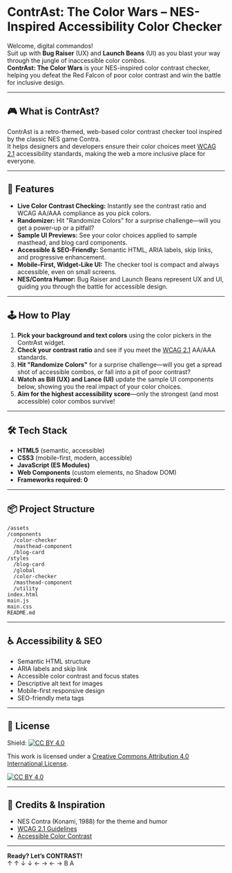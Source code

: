 # ContrAst: The Color Wars – NES-Inspired Accessibility Color Checker

Welcome, digital commandos!  
Suit up with **Bug Raiser** (UX) and **Launch Beans** (UI) as you blast your way through the jungle of inaccessible color combos.  
**ContrAst: The Color Wars** is your NES-inspired color contrast checker, helping you defeat the Red Falcon of poor color contrast and win the battle for inclusive design.

---

## 🎮 What is ContrAst?

ContrAst is a retro-themed, web-based color contrast checker tool inspired by the classic NES game Contra.  
It helps designers and developers ensure their color choices meet [WCAG 2.1](https://www.w3.org/WAI/standards-guidelines/wcag/) accessibility standards, making the web a more inclusive place for everyone.

---

## 🚀 Features

- **Live Color Contrast Checking:** Instantly see the contrast ratio and WCAG AA/AAA compliance as you pick colors.
- **Randomizer:** Hit "Randomize Colors" for a surprise challenge—will you get a power-up or a pitfall?
- **Sample UI Previews:** See your color choices applied to sample masthead, and blog card components.
- **Accessible & SEO-Friendly:** Semantic HTML, ARIA labels, skip links, and progressive enhancement.
- **Mobile-First, Widget-Like UI:** The checker tool is compact and always accessible, even on small screens.
- **NES/Contra Humor:** Bug Raiser and Launch Beans represent UX and UI, guiding you through the battle for accessible design.

---

## 🕹️ How to Play

1. **Pick your background and text colors** using the color pickers in the ContrAst widget.
2. **Check your contrast ratio** and see if you meet the [WCAG 2.1](https://www.w3.org/WAI/standards-guidelines/wcag/) AA/AAA standards.
3. **Hit "Randomize Colors"** for a surprise challenge—will you get a spread shot of accessible combos, or fall into a pit of poor contrast?
4. **Watch as Bill (UX) and Lance (UI)** update the sample UI components below, showing you the real impact of your color choices.
5. **Aim for the highest accessibility score**—only the strongest (and most accessible) color combos survive!

---

## 🛠️ Tech Stack

- **HTML5** (semantic, accessible)
- **CSS3** (mobile-first, modern, accessible)
- **JavaScript (ES Modules)**
- **Web Components** (custom elements, no Shadow DOM)
- **Frameworks required: 0**

---

## 📦 Project Structure

```
/assets
/components
  /color-checker
  /masthead-component
  /blog-card
/styles
  /blog-card
  /global
  /color-checker
  /masthead-component
  /utility
index.html
main.js
main.css
README.md
```

---

## ♿ Accessibility & SEO

- Semantic HTML structure
- ARIA labels and skip link
- Accessible color contrast and focus states
- Descriptive alt text for images
- Mobile-first responsive design
- SEO-friendly meta tags

---

## 📝 License

Shield: [![CC BY 4.0][cc-by-shield]][cc-by]

This work is licensed under a
[Creative Commons Attribution 4.0 International License][cc-by].

[![CC BY 4.0][cc-by-image]][cc-by]

[cc-by]: http://creativecommons.org/licenses/by/4.0/
[cc-by-image]: https://i.creativecommons.org/l/by/4.0/88x31.png
[cc-by-shield]: https://img.shields.io/badge/License-CC%20BY%204.0-lightgrey.svg

---

## 👾 Credits & Inspiration

- NES Contra (Konami, 1988) for the theme and humor
- [WCAG 2.1 Guidelines](https://www.w3.org/WAI/standards-guidelines/wcag/)
- [Accessible Color Contrast](https://webaim.org/resources/contrastchecker/)

---

**Ready? Let’s CONTRAST!**  
<span aria-hidden="true" title="Konami Code">↑ ↑ ↓ ↓ ← → ← → B A</span>
